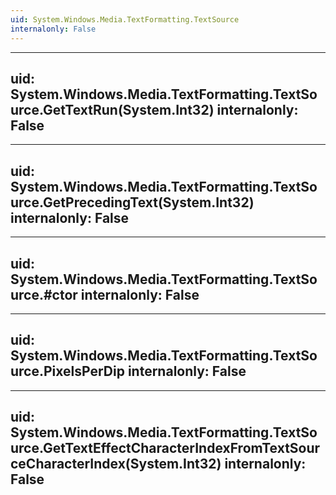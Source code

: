 ```yaml
---
uid: System.Windows.Media.TextFormatting.TextSource
internalonly: False
---
```


---
uid: System.Windows.Media.TextFormatting.TextSource.GetTextRun(System.Int32)
internalonly: False
---

---
uid: System.Windows.Media.TextFormatting.TextSource.GetPrecedingText(System.Int32)
internalonly: False
---

---
uid: System.Windows.Media.TextFormatting.TextSource.#ctor
internalonly: False
---

---
uid: System.Windows.Media.TextFormatting.TextSource.PixelsPerDip
internalonly: False
---

---
uid: System.Windows.Media.TextFormatting.TextSource.GetTextEffectCharacterIndexFromTextSourceCharacterIndex(System.Int32)
internalonly: False
---
